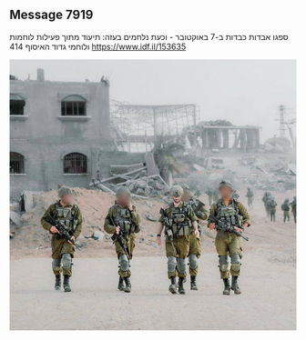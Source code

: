 ## Message 7919

ספגו אבדות כבדות ב-7 באוקטובר - וכעת נלחמים בעזה:
תיעוד מתוך פעילות לוחמות ולוחמי גדוד האיסוף 414
https://www.idf.il/153635

![Photo](7919/7919_photo.jpg)
